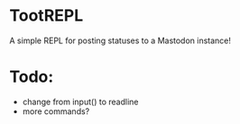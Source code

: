 # TootREPL

A simple REPL for posting statuses to a Mastodon instance!

# Todo:

- change from input() to readline
- more commands?
